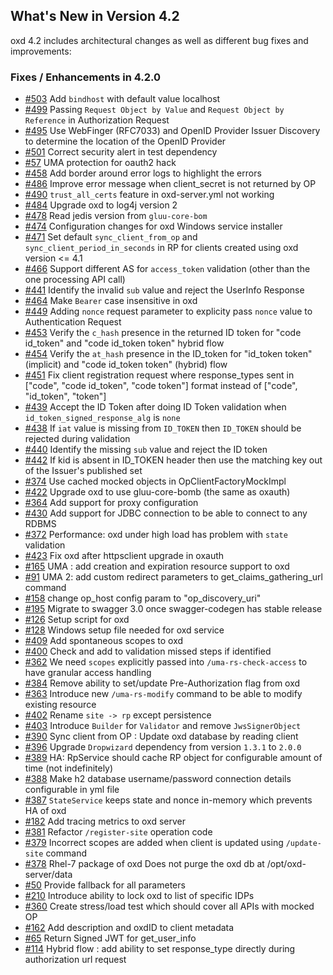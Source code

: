 ## What's New in Version 4.2

oxd 4.2 includes architectural changes as well as different bug fixes and improvements:

<!---

### Fixes / Enhancements in 4.2.0

- [#510](https://github.com/GluuFederation/oxd/issues/510) Save `client_id` and `client_secret` in oxd storage (in RP table) when passed as a parameter during client registration 
- [#515](https://github.com/GluuFederation/oxd/issues/515) Updated dependency versions

--->

### Fixes / Enhancements in 4.2.0
- [#503](https://github.com/GluuFederation/oxd/issues/503) Add `bindhost` with default value localhost
- [#499](https://github.com/GluuFederation/oxd/issues/499) Passing `Request Object by Value` and `Request Object by Reference` in Authorization Request
- [#495](https://github.com/GluuFederation/oxd/issues/498) Use WebFinger (RFC7033) and OpenID Provider Issuer Discovery to determine the location of the OpenID Provider
- [#501](https://github.com/GluuFederation/oxd/issues/501) Correct security alert in test dependency
- [#57](https://github.com/GluuFederation/oxd/issues/57) UMA protection for oauth2 hack
- [#458](https://github.com/GluuFederation/oxd/issues/458) Add border around error logs to highlight the errors
- [#486](https://github.com/GluuFederation/oxd/issues/486) Improve error message when client_secret is not returned by OP
- [#490](https://github.com/GluuFederation/oxd/issues/490) `trust_all_certs` feature in oxd-server.yml not working
- [#484](https://github.com/GluuFederation/oxd/issues/484) Upgrade oxd to log4j version 2
- [#478](https://github.com/GluuFederation/oxd/issues/478) Read jedis version from `gluu-core-bom`
- [#474](https://github.com/GluuFederation/oxd/issues/474) Configuration changes for oxd Windows service installer
- [#471](https://github.com/GluuFederation/oxd/issues/471) Set default `sync_client_from_op` and `sync_client_period_in_seconds` in RP for clients created using oxd version <= 4.1
- [#466](https://github.com/GluuFederation/oxd/issues/466) Support different AS for `access_token` validation (other than the one processing API call)
- [#441](https://github.com/GluuFederation/oxd/issues/441) Identify the invalid `sub` value and reject the UserInfo Response
- [#464](https://github.com/GluuFederation/oxd/issues/464) Make `Bearer` case insensitive in oxd
- [#449](https://github.com/GluuFederation/oxd/issues/449) Adding `nonce` request parameter to explicity pass `nonce` value to Authentication Request
- [#453](https://github.com/GluuFederation/oxd/issues/453) Verify the `c_hash` presence in the returned ID token for "code id_token" and "code id_token token" hybrid flow
- [#454](https://github.com/GluuFederation/oxd/issues/454) Verify the `at_hash` presence in the ID_token for "id_token token" (implicit) and "code id_token token" (hybrid) flow
- [#451](https://github.com/GluuFederation/oxd/issues/451) Fix client registration request where response_types sent in ["code", "code id_token", "code token"] format instead of ["code", "id_token", "token"]
- [#439](https://github.com/GluuFederation/oxd/issues/439) Accept the ID Token after doing ID Token validation when `id_token_signed_response_alg` is `none`
- [#438](https://github.com/GluuFederation/oxd/issues/438) If `iat` value is missing from `ID_TOKEN` then `ID_TOKEN` should be rejected during validation
- [#440](https://github.com/GluuFederation/oxd/issues/440) Identify the missing `sub` value and reject the ID token
- [#442](https://github.com/GluuFederation/oxd/issues/442) If kid is absent in ID_TOKEN header then use the matching key out of the Issuer's published set
- [#374](https://github.com/GluuFederation/oxd/issues/374) Use cached mocked objects in OpClientFactoryMockImpl
- [#422](https://github.com/GluuFederation/oxd/issues/422) Upgrade oxd to use gluu-core-bomb (the same as oxauth)
- [#364](https://github.com/GluuFederation/oxd/issues/364) Add support for proxy configuration
- [#430](https://github.com/GluuFederation/oxd/issues/430) Add support for JDBC connection to be able to connect to any RDBMS
- [#372](https://github.com/GluuFederation/oxd/issues/372) Performance: oxd under high load has problem with `state` validation
- [#423](https://github.com/GluuFederation/oxd/issues/423) Fix oxd after httpsclient upgrade in oxauth
- [#165](https://github.com/GluuFederation/oxd/issues/165) UMA : add creation and expiration resource support to oxd
- [#91](https://github.com/GluuFederation/oxd/issues/91) UMA 2: add custom redirect parameters to get_claims_gathering_url command
- [#158](https://github.com/GluuFederation/oxd/issues/158) change op_host config param to "op_discovery_uri"
- [#195](https://github.com/GluuFederation/oxd/issues/195) Migrate to swagger 3.0 once swagger-codegen has stable release
- [#126](https://github.com/GluuFederation/oxd/issues/126) Setup script for oxd
- [#128](https://github.com/GluuFederation/oxd/issues/128) Windows setup file needed for oxd service
- [#409](https://github.com/GluuFederation/oxd/issues/409) Add spontaneous scopes to oxd
- [#400](https://github.com/GluuFederation/oxd/issues/400) Check and add to validation missed steps if identified
- [#362](https://github.com/GluuFederation/oxd/issues/362) We need `scopes` explicitly passed into `/uma-rs-check-access` to have granular access handling
- [#384](https://github.com/GluuFederation/oxd/issues/384) Remove ability to set/update Pre-Authorization flag from oxd
- [#363](https://github.com/GluuFederation/oxd/issues/363) Introduce new `/uma-rs-modify` command to be able to modify existing resource
- [#402](https://github.com/GluuFederation/oxd/issues/402) Rename `site -> rp` except persistence
- [#403](https://github.com/GluuFederation/oxd/issues/403) Introduce `Builder` for `Validator` and remove `JwsSignerObject`
- [#390](https://github.com/GluuFederation/oxd/issues/390) Sync client from OP : Update oxd database by reading client
- [#396](https://github.com/GluuFederation/oxd/issues/396) Upgrade `Dropwizard` dependency from version `1.3.1` to `2.0.0`
- [#389](https://github.com/GluuFederation/oxd/issues/389) HA: RpService should cache RP object for configurable amount of time (not indefinitely)
- [#388](https://github.com/GluuFederation/oxd/issues/388) Make h2 database username/password connection details configurable in yml file
- [#387](https://github.com/GluuFederation/oxd/issues/387) `StateService` keeps state and nonce in-memory which prevents HA of oxd
- [#182](https://github.com/GluuFederation/oxd/issues/182) Add tracing metrics to oxd server
- [#381](https://github.com/GluuFederation/oxd/issues/381) Refactor `/register-site` operation code
- [#379](https://github.com/GluuFederation/oxd/issues/379) Incorrect scopes are added when client is updated using `/update-site` command
- [#378](https://github.com/GluuFederation/oxd/issues/378) Rhel-7 package of oxd Does not purge the oxd db at /opt/oxd-server/data
- [#50](https://github.com/GluuFederation/oxd/issues/50) Provide fallback for all parameters
- [#210](https://github.com/GluuFederation/oxd/issues/210) Introduce ability to lock oxd to list of specific IDPs
- [#360](https://github.com/GluuFederation/oxd/issues/360) Create stress/load test which should cover all APIs with mocked OP
- [#162](https://github.com/GluuFederation/oxd/issues/162) Add description and oxdID to client metadata
- [#65](https://github.com/GluuFederation/oxd/issues/65) Return Signed JWT for get_user_info
- [#114](https://github.com/GluuFederation/oxd/issues/114) Hybrid flow : add ability to set response_type directly during authorization url request
